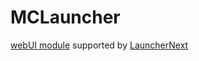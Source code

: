 # MCLauncher  
[webUI module](https://github.com/allen546/MCLauncher/blob/main/mclauncher/webui/webui.py) supported by [LauncherNext](https://github.com/ccjjfdyqlhy/LauncherNext)  
